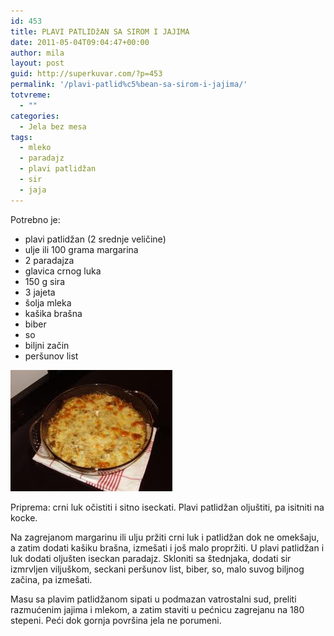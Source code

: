 ```yaml
---
id: 453
title: PLAVI PATLIDžAN SA SIROM I JAJIMA
date: 2011-05-04T09:04:47+00:00
author: mila
layout: post
guid: http://superkuvar.com/?p=453
permalink: '/plavi-patlid%c5%bean-sa-sirom-i-jajima/'
totvreme:
  - ""
categories:
  - Jela bez mesa
tags:
  - mleko
  - paradajz
  - plavi patlidžan
  - sir
  - jaja
---
```

Potrebno je:

  * plavi patlidžan (2 srednje veličine)
  * ulje ili 100 grama margarina
  * 2 paradajza
  * glavica crnog luka
  * 150 g sira
  * 3 jajeta
  * šolja mleka
  * kašika brašna
  * biber
  * so
  * biljni začin
  * peršunov list

<img class="alignnone size-full wp-image-663" title="zapecenipatlidzan" src="/wp-content/uploads/2011/05/zapecenipatlidzan.jpg" alt="" width="259" height="194" /> 

Priprema: crni luk očistiti i sitno iseckati. Plavi patlidžan oljuštiti, pa isitniti na kocke.

Na zagrejanom margarinu ili ulju pržiti crni luk i patlidžan dok ne omekšaju, a zatim dodati kašiku brašna, izmešati i još malo propržiti. U plavi patlidžan i luk dodati oljušten iseckan paradajz. Skloniti sa štednjaka, dodati sir izmrvljen viljuškom, seckani peršunov list, biber, so, malo suvog biljnog začina, pa izmešati.

Masu sa plavim patlidžanom sipati u podmazan vatrostalni sud, preliti razmućenim jajima i mlekom, a zatim staviti u pećnicu zagrejanu na 180 stepeni. Peći dok gornja površina jela ne porumeni.